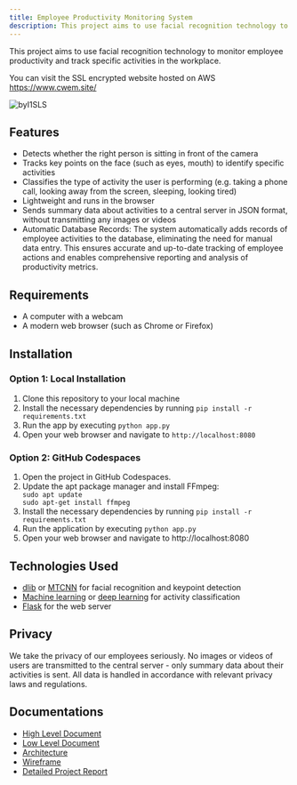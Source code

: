 ```yaml
---
title: Employee Productivity Monitoring System
description: This project aims to use facial recognition technology to monitor employee productivity and track specific activities in the workplace.
---
```


<p>This project aims to use facial recognition technology to monitor employee productivity and track specific activities in the workplace.</p>
<p>You can visit the SSL encrypted website hosted on AWS <a href='https://www.cwem.site'>https://www.cwem.site/</a> </p>

![byI1SLS](https://github.com/RitikDutta/Company-work-environment-management/assets/30226719/18f4dd2e-bbc5-4e9c-bf02-24a25f73b259)


## Features
<ul>
  <li>Detects whether the right person is sitting in front of the camera</li>
  <li>Tracks key points on the face (such as eyes, mouth) to identify specific activities</li>
  <li>Classifies the type of activity the user is performing (e.g. taking a phone call, looking away from the screen, sleeping, looking tired)</li>
  <li>Lightweight and runs in the browser</li>
  <li>Sends summary data about activities to a central server in JSON format, without transmitting any images or videos</li>
  <li>Automatic Database Records: The system automatically adds records of employee activities to the database, eliminating the need for manual data entry. This ensures accurate and up-to-date tracking of employee actions and enables comprehensive reporting and analysis of productivity metrics.
</li>
</ul>

## Requirements
<ul>
  <li>A computer with a webcam</li>
  <li>A modern web browser (such as Chrome or Firefox)</li>
</ul>

## Installation

### Option 1: Local Installation

<ol>
  <li>Clone this repository to your local machine</li>
  <li>Install the necessary dependencies by running <code>pip install -r requirements.txt</code></li>
  <li>Run the app by executing <code>python app.py</code></li>
  <li>Open your web browser and navigate to <code>http://localhost:8080</code></li>
</ol>

### Option 2: GitHub Codespaces
<ol>
<li>Open the project in GitHub Codespaces.</li>
<li>Update the apt package manager and install FFmpeg:</li>
  <code>sudo apt update
sudo apt-get install ffmpeg</code>
<li>Install the necessary dependencies by running <code>pip install -r requirements.txt</code></li>
<li>Run the application by executing <code>python app.py</code></li>
<li>Open your web browser and navigate to http://localhost:8080</li>
</ol>

## Technologies Used
<ul>
  <li><a href="http://dlib.net/">dlib</a> or <a href="https://github.com/ipazc/mtcnn">MTCNN</a> for facial recognition and keypoint detection</li>
  <li><a href="https://en.wikipedia.org/wiki/Machine_learning">Machine learning</a> or <a href="https://en.wikipedia.org/wiki/Deep_learning">deep learning</a> for activity classification</li>
  <li><a href="https://flask.palletsprojects.com/">Flask</a> for the web server</li>
</ul>

## Privacy
<p>We take the privacy of our employees seriously. No images or videos of users are transmitted to the central server - only summary data about their activities is sent. All data is handled in accordance with relevant privacy laws and regulations.</p> 


## Documentations
<ul>
<li><a href="https://docs.ritikdutta.com/guides/hld/" target="_blank">High Level Document</a></li>
<li><a href="https://docs.ritikdutta.com/guides/lld/" target="_blank">Low Level Document</a></li>
<li><a href="https://docs.ritikdutta.com/guides/architecture/" target="_blank">Architecture</a></li>
<li><a href="https://docs.ritikdutta.com/guides/wireframe/" target="_blank">Wireframe</a></li>
<li><a href="https://docs.ritikdutta.com/guides/kpi/" target="_blank">Detailed Project Report</a></li>
</ul>

